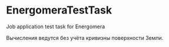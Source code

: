 # EnergomeraTestTask
Job application test task for Energomera

Вычисления ведутся без учёта кривизны поверхности Земли.